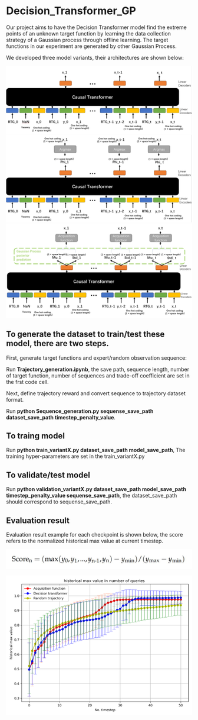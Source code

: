 # Decision_Transformer_GP

Our project aims to have the Decision Transformer model find the extreme points of an unknown target function by learning the data collection strategy of a Gaussian process through offline learning. The target functions in our experiment are generated by other Gaussian Process.

We developed three model variants, their architectures are shown below:

![Model Variant 1](Image/variant1.JPG)
![Model Variant 2](Image/variant2.JPG)
![Model Variant 3](Image/variant3.JPG)

## To generate the dataset to train/test these model, there are two steps. 

First, generate target functions and expert/random observation sequence:

Run __Trajectory_generation.ipynb__,  the save path, sequence length, number of target function, number of sequences and trade-off coefficient are set in the frst code cell.

Next, define trajectory reward and convert sequence to trajectory dataset format.

Run __python Sequence_generation.py sequense_save_path dataset_save_path timestep_penalty_value__.


## To traing model

Run __python train_variantX.py dataset_save_path model_save_path__, The training hyper-parameters are set in the train_variantX.py

## To validate/test model

Run __python validation_variantX.py dataset_save_path model_save_path timestep_penalty_value sequense_save_path__, the dataset_save_path should correspond to sequense_save_path.

## Evaluation result

Evaluation result example for each checkpoint is shown below, the score refers to the normalized historical max value at current timestep.

![Score calculation equation](Image/score.JPG)

![Evaluation result example](Image/result.png)